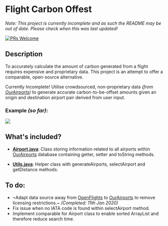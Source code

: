 # Flight Carbon Offest
_Note: This project is currently incomplete and as such the README may be out of date. Please check when this was last updated!_

[![PRs Welcome](https://img.shields.io/badge/PRs-welcome-brightgreen.svg?style=flat-square)](http://makeapullrequest.com)

## Description
To accurately calculate the amount of carbon generated from a flight requires expensive and proprietary data. This project is an attempt to offer a comparable, open-source alternative.

Currently Incomplete! Utilise crowdsourced, non-proprietary data _(from [OurAirports](https://ourairports.com/))_ to generate accurate carbon-to-be-offset amounts given an origin and destination airport pair derived from user input.

### Example _(so far)_:
![](example.gif)

## What's included?
* [**Airport.java**](https://github.com/followingell/flight_carbon_offest/blob/master/src/Airport.java): Class storing information related to all airports within [OurAirports](https://ourairports.com/) database containing getter, setter and toString methods.

* [**Utils.java**](https://github.com/followingell/flight_carbon_offest/blob/master/src/Utils.java): Helper class with generateAirports, selectAirport and getDistance methods.

## To do:
* ~Adapt data source away from [OpenFlights](https://openflights.org/) to [OurAirports](https://ourairports.com/data/) to remove licensing restrictions.~ _(Completed: 11th Jan 2020)_
* Fix issue when no IATA code is found within selectAirport method.
* Implement comparable for Airport class to enable sorted ArrayList and therefore reduce search time.
